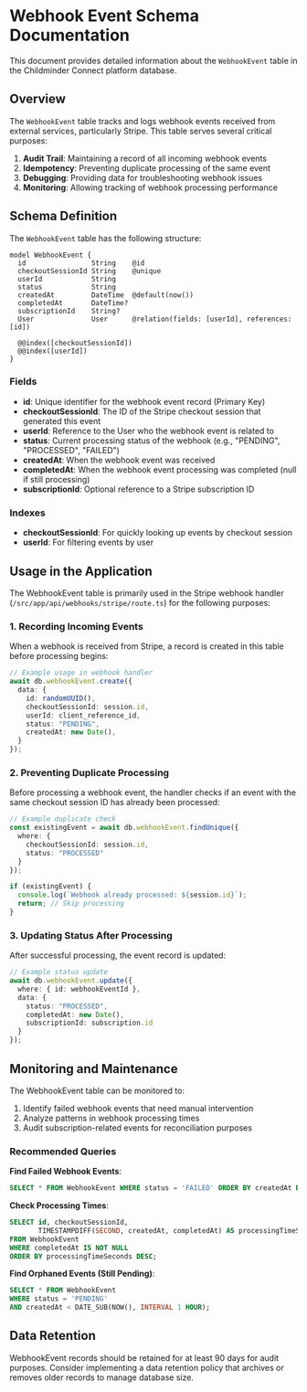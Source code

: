 # Webhook Event Schema Documentation

This document provides detailed information about the `WebhookEvent` table in the Childminder Connect platform database.

## Overview

The `WebhookEvent` table tracks and logs webhook events received from external services, particularly Stripe. This table serves several critical purposes:

1. **Audit Trail**: Maintaining a record of all incoming webhook events
2. **Idempotency**: Preventing duplicate processing of the same event
3. **Debugging**: Providing data for troubleshooting webhook issues
4. **Monitoring**: Allowing tracking of webhook processing performance

## Schema Definition

The `WebhookEvent` table has the following structure:

```prisma
model WebhookEvent {
  id                String    @id
  checkoutSessionId String    @unique
  userId            String
  status            String
  createdAt         DateTime  @default(now())
  completedAt       DateTime?
  subscriptionId    String?
  User              User      @relation(fields: [userId], references: [id])

  @@index([checkoutSessionId])
  @@index([userId])
}
```

### Fields

- **id**: Unique identifier for the webhook event record (Primary Key)
- **checkoutSessionId**: The ID of the Stripe checkout session that generated this event
- **userId**: Reference to the User who the webhook event is related to
- **status**: Current processing status of the webhook (e.g., "PENDING", "PROCESSED", "FAILED")
- **createdAt**: When the webhook event was received
- **completedAt**: When the webhook event processing was completed (null if still processing)
- **subscriptionId**: Optional reference to a Stripe subscription ID

### Indexes

- **checkoutSessionId**: For quickly looking up events by checkout session
- **userId**: For filtering events by user

## Usage in the Application

The WebhookEvent table is primarily used in the Stripe webhook handler (`/src/app/api/webhooks/stripe/route.ts`) for the following purposes:

### 1. Recording Incoming Events

When a webhook is received from Stripe, a record is created in this table before processing begins:

```typescript
// Example usage in webhook handler
await db.webhookEvent.create({
  data: {
    id: randomUUID(),
    checkoutSessionId: session.id,
    userId: client_reference_id,
    status: "PENDING",
    createdAt: new Date(),
  }
});
```

### 2. Preventing Duplicate Processing

Before processing a webhook event, the handler checks if an event with the same checkout session ID has already been processed:

```typescript
// Example duplicate check
const existingEvent = await db.webhookEvent.findUnique({
  where: {
    checkoutSessionId: session.id,
    status: "PROCESSED"
  }
});

if (existingEvent) {
  console.log(`Webhook already processed: ${session.id}`);
  return; // Skip processing
}
```

### 3. Updating Status After Processing

After successful processing, the event record is updated:

```typescript
// Example status update
await db.webhookEvent.update({
  where: { id: webhookEventId },
  data: {
    status: "PROCESSED",
    completedAt: new Date(),
    subscriptionId: subscription.id
  }
});
```

## Monitoring and Maintenance

The WebhookEvent table can be monitored to:

1. Identify failed webhook events that need manual intervention
2. Analyze patterns in webhook processing times
3. Audit subscription-related events for reconciliation purposes

### Recommended Queries

**Find Failed Webhook Events**:
```sql
SELECT * FROM WebhookEvent WHERE status = 'FAILED' ORDER BY createdAt DESC;
```

**Check Processing Times**:
```sql
SELECT id, checkoutSessionId, 
       TIMESTAMPDIFF(SECOND, createdAt, completedAt) AS processingTimeSeconds
FROM WebhookEvent 
WHERE completedAt IS NOT NULL
ORDER BY processingTimeSeconds DESC;
```

**Find Orphaned Events (Still Pending)**:
```sql
SELECT * FROM WebhookEvent 
WHERE status = 'PENDING' 
AND createdAt < DATE_SUB(NOW(), INTERVAL 1 HOUR);
```

## Data Retention

WebhookEvent records should be retained for at least 90 days for audit purposes. Consider implementing a data retention policy that archives or removes older records to manage database size. 